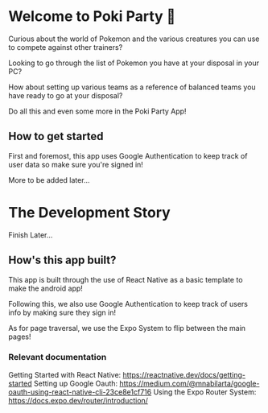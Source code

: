 # Welcome to Poki Party 👋

Curious about the world of Pokemon and the various creatures you can use to compete against other trainers?

Looking to go through the list of Pokemon you have at your disposal in your PC?

How about setting up various teams as a reference of balanced teams you have ready to go at your disposal?

Do all this and even some more in the Poki Party App!

## How to get started

First and foremost, this app uses Google Authentication to keep track of user data so make sure you're signed in!

More to be added later...

# The Development Story

Finish Later...

## How's this app built?

This app is built through the use of React Native as a basic template to make the android app!

Following this, we also use Google Authentication to keep track of users info by making sure they sign in!

As for page traversal, we use the Expo System to flip between the main pages!

### Relevant documentation

Getting Started with React Native: https://reactnative.dev/docs/getting-started
Setting up Google Oauth: https://medium.com/@mnabilarta/google-oauth-using-react-native-cli-23ce8e1cf716 
Using the Expo Router System: https://docs.expo.dev/router/introduction/